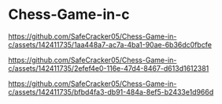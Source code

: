 # Chess-Game-in-c


https://github.com/SafeCracker05/Chess-Game-in-c/assets/142411735/1aa448a7-ac7a-4ba1-90ae-6b36dc0fbcfe




https://github.com/SafeCracker05/Chess-Game-in-c/assets/142411735/2efef4e0-116e-47d4-8467-d613d1612381




https://github.com/SafeCracker05/Chess-Game-in-c/assets/142411735/bfbd4fa3-db91-484a-8ef5-b2433e1d966d

